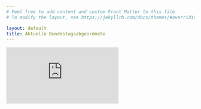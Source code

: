 ```yaml
---
# Feel free to add content and custom Front Matter to this file.
# To modify the layout, see https://jekyllrb.com/docs/themes/#overriding-theme-defaults

layout: default
title: Aktuelle Bundestagsabgeordnete
---
```


<div class="dashboard-container">
    <iframe src="https://wahlen.leibniz-hbi.de/admin/s/public/app/dashboards?auth_provider_hint=anonymous1#/view/1010e7a0-f5d3-11eb-b9b7-6d37db688398?embed=true&_g=(filters%3A!()%2CrefreshInterval%3A(pause%3A!t%2Cvalue%3A0)%2Ctime%3A(from%3A'2021-04-07T22%3A00%3A00.000Z'%2Cto%3Anow))&hide-filter-bar=true" frameborder="0" id="dashboard">
    </iframe>
</div>
<script  type="text/javascript">
    let iframe = document.getElementById('dashboard');
    setTimeOut(() => {

        // Adjusting the iframe height onload event
        iframe.onload = function()
        // function execute while load the iframe
        {
          // set the height of the iframe as 
          // the height of the iframe content
          iframe.style.height = 
          iframe.contentWindow.document.body.scrollHeight + 'px';
           
  
         // set the width of the iframe as the 
         // width of the iframe content
        iframe.style.width  = 
        iframe.contentWindow.document.body.scrollWidth+'px';
              
        }
          
        // Adjusting the iframe height onload event
        iframe.onload = function()
        // function execute while load the iframe
        {
          // set the height of the iframe as 
          // the height of the iframe content
          iframe.style.height = 
          iframe.contentWindow.document.body.scrollHeight + 'px';
           
  
         // set the width of the iframe as the 
         // width of the iframe content
         iframe.style.width  = 
          frame.contentWindow.document.body.scrollWidth+'px';      
        }
    }, 1500);
</script>
